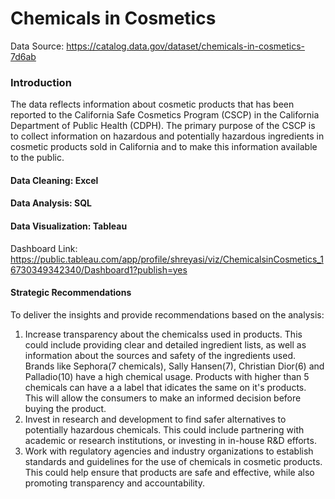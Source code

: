 # Chemicals in Cosmetics

Data Source: https://catalog.data.gov/dataset/chemicals-in-cosmetics-7d6ab

### Introduction
The data reflects information about cosmetic products that has been reported to the California Safe Cosmetics Program (CSCP) in the California Department of Public Health (CDPH). The primary purpose of the CSCP is to collect information on hazardous and potentially hazardous ingredients in cosmetic products sold in California and to make this information available to the public.

#### Data Cleaning: Excel

#### Data Analysis: SQL

#### Data Visualization: Tableau

Dashboard Link: https://public.tableau.com/app/profile/shreyasi/viz/ChemicalsinCosmetics_16730349342340/Dashboard1?publish=yes


#### Strategic Recommendations
To deliver the insights and provide recommendations based on the analysis:

1. Increase transparency about the chemicalss used in products. This could include providing clear and detailed ingredient lists, as well as information about the sources and safety of the ingredients used. Brands like Sephora(7 chemicals), Sally Hansen(7), Christian Dior(6) and Palladio(10) have a high chemical usage. Products with higher than 5 chemicals can have a a label that idicates the same on it's products. This will allow the consumers to make an informed decision before buying the product.
2. Invest in research and development to find safer alternatives to potentially hazardous chemicals. This could include partnering with academic or research institutions, or investing in in-house R&D efforts.
3. Work with regulatory agencies and industry organizations to establish standards and guidelines for the use of chemicals in cosmetic products. This could help ensure that products are safe and effective, while also promoting transparency and accountability.






